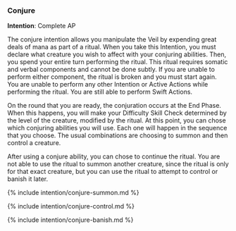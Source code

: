 ### Conjure
**Intention**: Complete AP

The conjure intention allows you manipulate the Veil by expending great deals of mana as part of a ritual. When you take this Intention, you must declare what creature you wish to affect with your conjuring abilities. Then, you spend your entire turn performing the ritual. This ritual requires somatic and verbal components and cannot be done subtly. If you are unable to perform either component, the ritual is broken and you must start again. You are unable to perform any other Intention or Active Actions while performing the ritual. You are still able to perform Swift Actions.

On the round that you are ready, the conjuration occurs at the End Phase. When this happens, you will make your Difficulty Skill Check determined by the level of the creature, modified by the ritual. At this point, you can chose which conjuring abilities you will use. Each one will happen in the sequence that you choose. The usual combinations are choosing to summon and then control a creature. 

After using a conjure ability, you can chose to continue the ritual. You are not able to use the ritual to summon another creature, since the ritual is only for that exact creature, but you can use the ritual to attempt to control or banish it later.


{% include intention/conjure-summon.md %}

{% include intention/conjure-control.md %}

{% include intention/conjure-banish.md %}